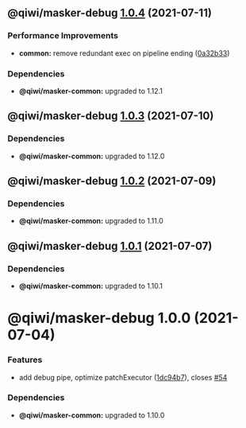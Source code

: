 ## @qiwi/masker-debug [1.0.4](https://github.com/qiwi/masker/compare/@qiwi/masker-debug@1.0.3...@qiwi/masker-debug@1.0.4) (2021-07-11)


### Performance Improvements

* **common:** remove redundant exec on pipeline ending ([0a32b33](https://github.com/qiwi/masker/commit/0a32b3322b0493471cb062543cdeada1f14f50a5))





### Dependencies

* **@qiwi/masker-common:** upgraded to 1.12.1

## @qiwi/masker-debug [1.0.3](https://github.com/qiwi/masker/compare/@qiwi/masker-debug@1.0.2...@qiwi/masker-debug@1.0.3) (2021-07-10)





### Dependencies

* **@qiwi/masker-common:** upgraded to 1.12.0

## @qiwi/masker-debug [1.0.2](https://github.com/qiwi/masker/compare/@qiwi/masker-debug@1.0.1...@qiwi/masker-debug@1.0.2) (2021-07-09)





### Dependencies

* **@qiwi/masker-common:** upgraded to 1.11.0

## @qiwi/masker-debug [1.0.1](https://github.com/qiwi/masker/compare/@qiwi/masker-debug@1.0.0...@qiwi/masker-debug@1.0.1) (2021-07-07)





### Dependencies

* **@qiwi/masker-common:** upgraded to 1.10.1

# @qiwi/masker-debug 1.0.0 (2021-07-04)


### Features

* add debug pipe, optimize patchExecutor ([1dc94b7](https://github.com/qiwi/masker/commit/1dc94b72964665e62b50fdc5196bf35f91aae75f)), closes [#54](https://github.com/qiwi/masker/issues/54)





### Dependencies

* **@qiwi/masker-common:** upgraded to 1.10.0
